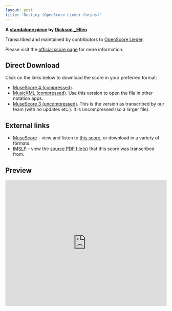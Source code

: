 ```yaml
---
layout: post
title: 'Destiny (OpenScore Lieder Corpus)'
---
```


__A [standalone piece](https://fourscoreandmore.org/openscore/lieder/Dickson,_Ellen/_/) by [Dickson,_Ellen](https://fourscoreandmore.org/openscore/lieder/Dickson,_Ellen)__

Transcribed and maintained by contributors to [OpenScore Lieder].

Please visit the [official score page] for more information.

[official score page]: https://musescore.com/openscore-lieder-corpus/scores/6601006
[OpenScore Lieder]: https://musescore.com/openscore-lieder-corpus

## Direct Download

Click on the links below to download the score in your preferred format:
- [MuseScore 4 (compressed)](https://github.com/openscore/lieder/blob/main/scores/Dickson,_Ellen/_/Destiny/lc6601006.mscz?raw=true).
- [MusicXML (compressed)](https://github.com/openscore/lieder/blob/main/scores/Dickson,_Ellen/_/Destiny/lc6601006.mxl?raw=true). Use this version to open the file in other notation apps.
- [MuseScore 3 (uncompressed)](https://github.com/openscore/lieder/blob/main/scores/Dickson,_Ellen/_/Destiny/lc6601006.mscx?raw=true). This is the version as transcribed by our team (with no updates etc.). It is uncompressed (so a larger file).

## External links

- [MuseScore] - view and listen to [this score][MuseScore], or download in a variety of formats.
- [IMSLP] - view the [source PDF file(s)][IMSLP] that this score was transcribed from.

[MuseScore]: https://musescore.com/score/6601006
[IMSLP]: https://imslp.org/wiki/Special:ReverseLookup/286583

## Preview

<iframe width="100%" height="394" src="https://musescore.com/openscore-lieder-corpus/scores/6601006/embed" frameborder="0" allowfullscreen allow="autoplay; fullscreen"></iframe>
